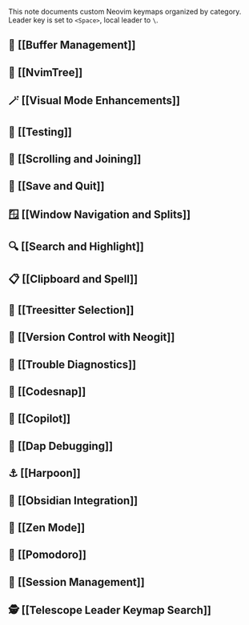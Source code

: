 

This note documents custom Neovim keymaps organized by category. Leader key is set to `<Space>`, local leader to `\`.


## 🔀 [[Buffer Management]]

## 📁 [[NvimTree]]

## 🪄 [[Visual Mode Enhancements]]

## 🧪 [[Testing]]

## 📜 [[Scrolling and Joining]]

## 💾 [[Save and Quit]]

## 🪟 [[Window Navigation and Splits]]

## 🔍 [[Search and Highlight]]

## 📋 [[Clipboard and Spell]]

## 🧠 [[Treesitter Selection]]

## 🚀 [[Version Control with Neogit]]

## 🚨 [[Trouble Diagnostics]]

## 📸 [[Codesnap]]

## 🤖 [[Copilot]]

## 🐞 [[Dap Debugging]]

## ⚓ [[Harpoon]]

## 📝 [[Obsidian Integration]]

## 🧘 [[Zen Mode]]

## 🍅 [[Pomodoro]]

## 📂 [[Session Management]]

## 🕵️ [[Telescope Leader Keymap Search]]
